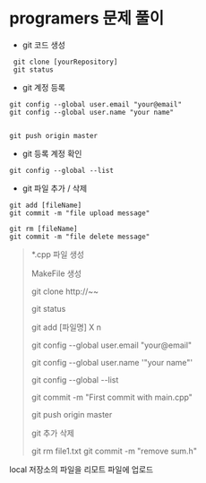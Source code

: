 # programers 문제 풀이

- git 코드 생성

```
 git clone [yourRepository]
 git status
```



- git 계정 등록

```
git config --global user.email "your@email"
git config --global user.name "your name"


git push origin master
```

- git 등록 계정 확인

```
git config --global --list
```

- git 파일 추가 / 삭제

```
git add [fileName]
git commit -m "file upload message"

git rm [fileName]
git commit -m "file delete message"
```





> *.cpp 파일 생성
>
> MakeFile 생성
>
> git clone http://~~
>
> git status
>
> git add [파일명] X n 
>
> git config --global user.email "your@email"
>
> git config --global user.name '"your name"'
>
> git config --global --list
>
> git commit -m "First commit with main.cpp"
>
> git push origin master
>
>  
>
> git 추가 삭제
>
> git rm file1.txt
> git commit -m "remove sum.h"



local 저장소의 파일을 리모트 파일에 업로드



